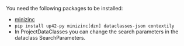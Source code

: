 You need the following packages to be installed:

* [minizinc](https://www.minizinc.org/)
* `pip install up42-py minizinc[dzn] dataclasses-json contextily`
* In ProjectDataClasses you can change the search parameters in the dataclass SearchParameters.